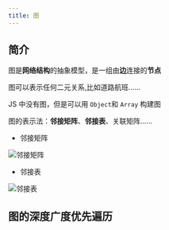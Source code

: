 ```yaml
---
title: 图
---
```


## 简介

图是**网络结构**的抽象模型，是一组由**边**连接的**节点**

图可以表示任何二元关系,比如道路航班......

JS 中没有图，但是可以用 `Object`和 `Array` 构建图

图的表示法：**邻接矩阵**、**邻接表**、关联矩阵......

- 邻接矩阵

![邻接矩阵](https://zfh-nanjing-bucket.oss-cn-nanjing.aliyuncs.com/blog-images/%E9%82%BB%E6%8E%A5%E7%9F%A9%E9%98%B5.png)

- 邻接表

![邻接表](https://zfh-nanjing-bucket.oss-cn-nanjing.aliyuncs.com/blog-images/%E9%82%BB%E6%8E%A5%E8%A1%A8.png)

## 图的深度广度优先遍历
